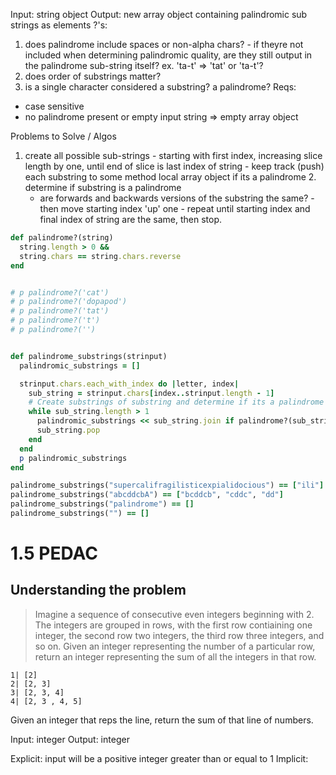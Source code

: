 Input: string object
Output: new array object containing palindromic sub strings as elements
?'s:
  1. does palindrome include spaces or non-alpha chars?
    - if theyre not included when determining palindromic quality, are they still output in the palindrome sub-string itself? ex. 'ta-t' => 'tat' or 'ta-t'?
  2. does order of substrings matter?
  3. is a single character considered a substring? a palindrome?
Reqs:
  - case sensitive
  - no palindrome present or empty input string => empty array object

Problems to Solve / Algos
  1. create all possible sub-strings
    - starting with first index, increasing slice length by one, until end of slice is last index of string
    - keep track (push) each substring to some method local array object if its a palindrome
      2. determine if substring is a palindrome
        - are forwards and backwards versions of the substring the same?
    - then move starting index 'up' one
    - repeat until starting index and final index of string are the same, then stop.

  ```ruby
  def palindrome?(string)
    string.length > 0 &&
    string.chars == string.chars.reverse
  end


  # p palindrome?('cat')
  # p palindrome?('dopapod')
  # p palindrome?('tat')
  # p palindrome?('t')
  # p palindrome?('')


  def palindrome_substrings(strinput)
    palindromic_substrings = []

    strinput.chars.each_with_index do |letter, index|
      sub_string = strinput.chars[index..strinput.length - 1]
      # Create substrings of substring and determine if its a palindrome
      while sub_string.length > 1
        palindromic_substrings << sub_string.join if palindrome?(sub_string.join)
        sub_string.pop
      end
    end
    p palindromic_substrings
  end

  palindrome_substrings("supercalifragilisticexpialidocious") == ["ili"]
  palindrome_substrings("abcddcbA") == ["bcddcb", "cddc", "dd"]
  palindrome_substrings("palindrome") == []
  palindrome_substrings("") == []

  ```

# 1.5 PEDAC

## Understanding the problem

> Imagine a sequence of consecutive even integers beginning with 2. The integers are grouped in rows, with the first row contiaining one integer, the second row two integers, the third row three integers, and so on. Given an integer representing the number of a particular row, return an integer representing the sum of all the integers in that row.

```
1| [2]
2| [2, 3]
3| [2, 3, 4]
4| [2, 3 , 4, 5]
```

Given an integer that reps the line, return the sum of that line of numbers.

Input: integer
Output: integer

Explicit:  input will be a positive integer greater than or equal to 1
Implicit: 